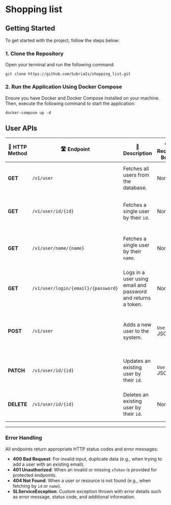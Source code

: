 # Shopping list

## Getting Started

To get started with the project, follow the steps below:

### 1. Clone the Repository

Open your terminal and run the following command:

````git clone https://github.com/SubriaIs/shopping_list.git````


### 2. Run the Application Using Docker Compose
Ensure you have Docker and Docker Compose installed on your machine. Then, execute the following command to start the application:

````docker-compose up -d ````

## User APIs

| 🔄 **HTTP Method** | 🛣️ **Endpoint**                | 📝 **Description**                                                                                 | 📥 **Request Body**   | 📤 **Response**                                  | ❗ **Error Handling**                                                                                          | 🛠️ **cURL Command** |
|--------------------|--------------------------------|---------------------------------------------------------------------------------------------------|----------------------|------------------------------------------------|--------------------------------------------------------------------------------------------------------------|---------------------|
| **GET**            | `/v1/user`                     | Fetches all users from the database.                                                              | None                 | List of `User` objects in JSON format.          | Returns `404 Not Found` if no users are found. Throws `SLServiceException` with details.                     | `curl -H "xToken: <your-token>" -X GET http://localhost:8082/v1/user` |
| **GET**            | `/v1/user/id/{id}`             | Fetches a single user by their `id`.                                                              | None                 | `User` object in JSON format.                  | Returns `404 Not Found` if the user with the given `id` is not found. Throws `SLServiceException`.            | `curl -H "xToken: <your-token>" -X GET http://localhost:8082/v1/user/id/{id}` |
| **GET**            | `/v1/user/name/{name}`         | Fetches a single user by their `name`.                                                            | None                 | `User` object in JSON format.                  | Returns `404 Not Found` if the user with the given `name` is not found. Throws `SLServiceException`.          | `curl -H "xToken: <your-token>" -X GET http://localhost:8082/v1/user/name/{name}` |
| **GET**            | `/v1/user/login/{email}/{password}` | Logs in a user using email and password and returns a token.                                       | None                 | `TokenResponse` with token in JSON format.      | Returns `404 Not Found` if the email and password do not match any user. Throws `SLServiceException`.         | `curl -X GET http://localhost:8082/v1/user/login/{email}/{password}` |
| **POST**           | `/v1/user`                     | Adds a new user to the system.                                                                    | `User` JSON          | Status `200 OK` or `201 Created`.               | Returns `400 Bad Request` if a user with the same email already exists. Throws `SLServiceException` for duplicates. | `curl -X POST -H "Content-Type: application/json" -d '{"email":"test@gmail.com","password":"password"}' http://localhost:8082/v1/user` |
| **PATCH**          | `/v1/user/id/{id}`             | Updates an existing user by their `id`.                                                           | `User` JSON          | Updated `User` object in JSON format.           | Returns `404 Not Found` if the user with the given `id` is not found. Throws `SLServiceException`.            | `curl -H "xToken: <your-token>" -X PATCH -H "Content-Type: application/json" -d '{"password":"newpassword"}' http://localhost:8082/v1/user/id/{id}` |
| **DELETE**         | `/v1/user/id/{id}`             | Deletes an existing user by their `id`.                                                           | None                 | Status `204 No Content`.                       | Returns `404 Not Found` if the user with the given `id` is not found. Throws `SLServiceException`.            | `curl -H "xToken: <your-token>" -X DELETE http://localhost:8082/v1/user/id/{id}` |

---

### Error Handling

All endpoints return appropriate HTTP status codes and error messages:

- **400 Bad Request**: For invalid input, duplicate data (e.g., when trying to add a user with an existing email).
- **401 Unauthorized**: When an invalid or missing `xToken` is provided for protected endpoints.
- **404 Not Found**: When a user or resource is not found (e.g., when fetching by `id` or `name`).
- **SLServiceException**: Custom exception thrown with error details such as error message, status code, and additional information.
